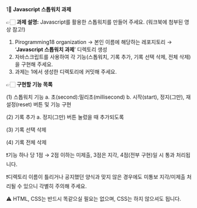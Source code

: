 1⃣  **Javascript 스톱워치 과제**

👉🏻 **과제 설명:** Javascript를 활용한 스톱워치를 만들어 주세요. (워크북에 첨부된 영상 참고!)

1. Pirogramming18 organization → 본인 이름에 해당하는 레포지토리 → ‘**Javascript 스톱워치 과제**’ 디렉토리 생성
2. 자바스크립트를 사용하여 각 기능(스톱워치, 기록 추가, 기록 선택 삭제, 전체 삭제)을 구현해 주세요.
3. 과제는 1에서 생성한 디렉토리에 커밋해 주세요.

👉🏻 **구현할 기능 목록**

(1) 스톱워치 기능
a. 초(second):밀리초(millisecond)
b. 시작(start), 정지(그만), 재설정(reset) 버튼 및 기능 구현

(2) 기록 추가
a. 정지(그만) 버튼 눌렀을 때 추가되도록

(3) 기록 선택 삭제

(4) 기록 전체 삭제

❗기능 하나 당 1점 → 2점 이하는 미제출, 3점은 지각, 4점(전부 구현)일 시 통과 처리됩니다.

❗디렉토리 이름이 틀리거나 공지했던 양식과 맞지 않은 경우에도 미통보 지각/미제출 처리될 수 있으니 각별히 주의해 주세요.

⚠️ HTML, CSS는 반드시 똑같으실 필요는 없으며, CSS는 하지 않으셔도 됩니다.